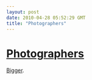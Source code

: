 ```yaml
---
layout: post
date: 2010-04-28 05:52:29 GMT
title: "Photographers"
---
```

# [Photographers](http://www.clusterflock.org/2010/04/stages-of-a-photographer.html)

[Bigger](http://i.imgur.com/b2feF.png).